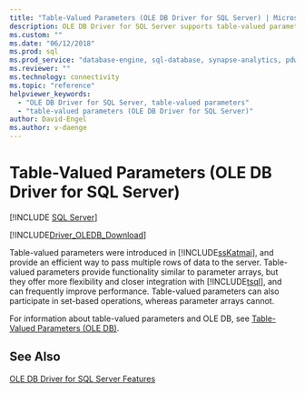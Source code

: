 ```yaml
---
title: "Table-Valued Parameters (OLE DB Driver for SQL Server) | Microsoft Docs"
description: OLE DB Driver for SQL Server supports table-valued parameters, which provide an efficient way to pass multiple rows of data to the server.
ms.custom: ""
ms.date: "06/12/2018"
ms.prod: sql
ms.prod_service: "database-engine, sql-database, synapse-analytics, pdw"
ms.reviewer: ""
ms.technology: connectivity
ms.topic: "reference"
helpviewer_keywords: 
  - "OLE DB Driver for SQL Server, table-valued parameters"
  - "table-valued parameters (OLE DB Driver for SQL Server)"
author: David-Engel
ms.author: v-daenge
---
```

# Table-Valued Parameters (OLE DB Driver for SQL Server)
[!INCLUDE [SQL Server](../../../includes/applies-to-version/sql-asdb-asdbmi-asa-pdw.md)]

[!INCLUDE[Driver_OLEDB_Download](../../../includes/driver_oledb_download.md)]

  Table-valued parameters were introduced in [!INCLUDE[ssKatmai](../../../includes/sskatmai-md.md)], and provide an efficient way to pass multiple rows of data to the server. Table-valued parameters provide functionality similar to parameter arrays, but they offer more flexibility and closer integration with [!INCLUDE[tsql](../../../includes/tsql-md.md)], and can frequently improve performance. Table-valued parameters can also participate in set-based operations, whereas parameter arrays cannot.  
  
  
 For information about table-valued parameters and OLE DB, see [Table-Valued Parameters &#40;OLE DB&#41;](../../oledb/ole-db-table-valued-parameters/table-valued-parameters-ole-db.md).  
  
## See Also  
 [OLE DB Driver for SQL Server Features](../../oledb/features/oledb-driver-for-sql-server-features.md) 
  
  
